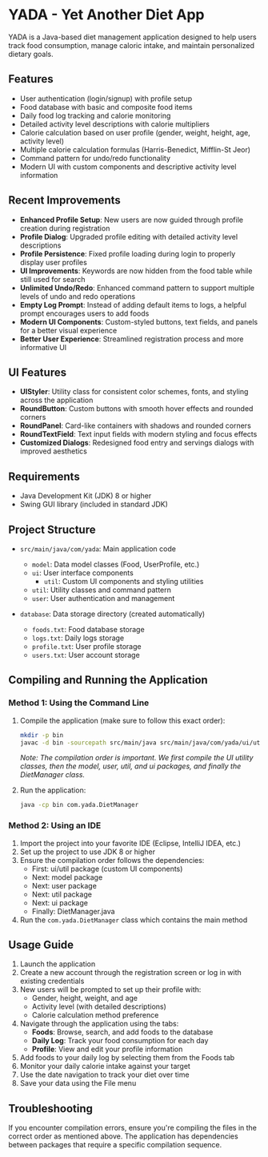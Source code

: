 # YADA - Yet Another Diet App

YADA is a Java-based diet management application designed to help users track food consumption, manage caloric intake, and maintain personalized dietary goals.

## Features

- User authentication (login/signup) with profile setup
- Food database with basic and composite food items
- Daily food log tracking and calorie monitoring
- Detailed activity level descriptions with calorie multipliers
- Calorie calculation based on user profile (gender, weight, height, age, activity level)
- Multiple calorie calculation formulas (Harris-Benedict, Mifflin-St Jeor)
- Command pattern for undo/redo functionality
- Modern UI with custom components and descriptive activity level information

## Recent Improvements

- **Enhanced Profile Setup**: New users are now guided through profile creation during registration
- **Profile Dialog**: Upgraded profile editing with detailed activity level descriptions
- **Profile Persistence**: Fixed profile loading during login to properly display user profiles
- **UI Improvements**: Keywords are now hidden from the food table while still used for search
- **Unlimited Undo/Redo**: Enhanced command pattern to support multiple levels of undo and redo operations
- **Empty Log Prompt**: Instead of adding default items to logs, a helpful prompt encourages users to add foods
- **Modern UI Components**: Custom-styled buttons, text fields, and panels for a better visual experience
- **Better User Experience**: Streamlined registration process and more informative UI

## UI Features

- **UIStyler**: Utility class for consistent color schemes, fonts, and styling across the application
- **RoundButton**: Custom buttons with smooth hover effects and rounded corners
- **RoundPanel**: Card-like containers with shadows and rounded corners
- **RoundTextField**: Text input fields with modern styling and focus effects
- **Customized Dialogs**: Redesigned food entry and servings dialogs with improved aesthetics

## Requirements

- Java Development Kit (JDK) 8 or higher
- Swing GUI library (included in standard JDK)

## Project Structure

- `src/main/java/com/yada`: Main application code
  - `model`: Data model classes (Food, UserProfile, etc.)
  - `ui`: User interface components
    - `util`: Custom UI components and styling utilities
  - `util`: Utility classes and command pattern
  - `user`: User authentication and management

- `database`: Data storage directory (created automatically)
  - `foods.txt`: Food database storage
  - `logs.txt`: Daily logs storage
  - `profile.txt`: User profile storage
  - `users.txt`: User account storage

## Compiling and Running the Application

### Method 1: Using the Command Line

1. Compile the application (make sure to follow this exact order):
   ```bash
   mkdir -p bin
   javac -d bin -sourcepath src/main/java src/main/java/com/yada/ui/util/*.java src/main/java/com/yada/model/*.java src/main/java/com/yada/user/*.java src/main/java/com/yada/util/*.java src/main/java/com/yada/ui/*.java src/main/java/com/yada/DietManager.java
   ```

   *Note: The compilation order is important. We first compile the UI utility classes, then the model, user, util, and ui packages, and finally the DietManager class.*

2. Run the application:
   ```bash
   java -cp bin com.yada.DietManager
   ```

### Method 2: Using an IDE

1. Import the project into your favorite IDE (Eclipse, IntelliJ IDEA, etc.)
2. Set up the project to use JDK 8 or higher
3. Ensure the compilation order follows the dependencies:
   - First: ui/util package (custom UI components)
   - Next: model package
   - Next: user package
   - Next: util package
   - Next: ui package
   - Finally: DietManager.java
4. Run the `com.yada.DietManager` class which contains the main method

## Usage Guide

1. Launch the application
2. Create a new account through the registration screen or log in with existing credentials
3. New users will be prompted to set up their profile with:
   - Gender, height, weight, and age
   - Activity level (with detailed descriptions)
   - Calorie calculation method preference
4. Navigate through the application using the tabs:
   - **Foods**: Browse, search, and add foods to the database
   - **Daily Log**: Track your food consumption for each day
   - **Profile**: View and edit your profile information
5. Add foods to your daily log by selecting them from the Foods tab
6. Monitor your daily calorie intake against your target
7. Use the date navigation to track your diet over time
8. Save your data using the File menu

## Troubleshooting

If you encounter compilation errors, ensure you're compiling the files in the correct order as mentioned above. The application has dependencies between packages that require a specific compilation sequence.